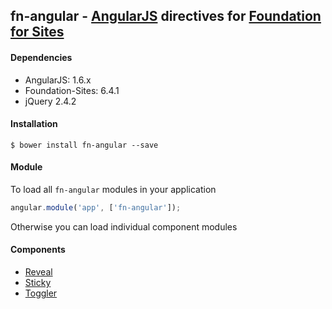 ## fn-angular - [AngularJS](http://angularjs.org/) directives for [Foundation for Sites](http://foundation.zurb.com/sites.html)

#### Dependencies
* AngularJS: 1.6.x
* Foundation-Sites: 6.4.1
* jQuery 2.4.2

#### Installation

```
$ bower install fn-angular --save
```

#### Module
To load all `fn-angular` modules in your application
```javascript
angular.module('app', ['fn-angular']);
```
Otherwise you can load individual component modules

#### Components
* [Reveal](#reveal)
* [Sticky](#sticky)
* [Toggler](#toggler)

